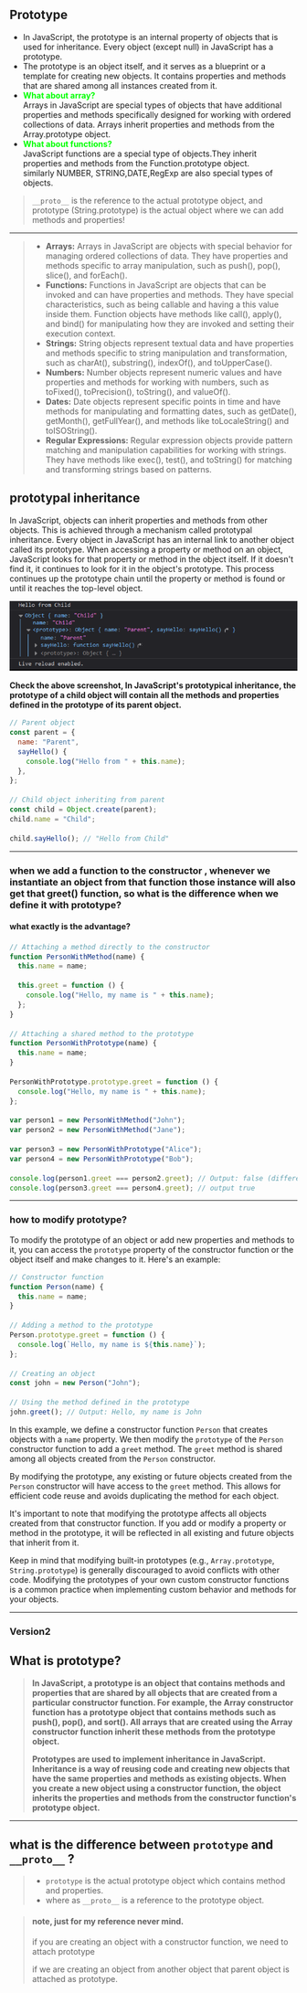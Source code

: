 ## Prototype

 - In JavaScript, the prototype is an internal property of objects that is used for inheritance. Every object (except null) in JavaScript has a prototype.
 - The prototype is an object itself, and it serves as a blueprint or a template for creating new objects. It contains properties and methods that are shared among all instances created from it.
 - <span style="color:lime;">**What about array?**</span>  
  Arrays in JavaScript are special types of objects that have additional properties and methods specifically designed for working with ordered collections of data. Arrays inherit properties and methods from the Array.prototype object.
 - <span style="color:lime;">**What about functions?**</span>  
    JavaScript functions are a special type of objects.They inherit properties and methods from the Function.prototype object.  
   similarly NUMBER, STRING,DATE,RegExp are also special types of objects.


> ` __proto__ ` is the reference to the actual prototype object, and prototype (String.prototype) is the actual object where we can add methods and properties!

---

> - **Arrays:** Arrays in JavaScript are objects with special behavior for managing ordered collections of data. They have properties and methods specific to array manipulation, such as push(), pop(), slice(), and forEach().
> - **Functions:** Functions in JavaScript are objects that can be invoked and can have properties and methods. They have special characteristics, such as being callable and having a this value inside them. Function objects have methods like call(), apply(), and bind() for manipulating how they are invoked and setting their execution context.
> - **Strings:** String objects represent textual data and have properties and methods specific to string manipulation and transformation, such as charAt(), substring(), indexOf(), and toUpperCase().
> - **Numbers:** Number objects represent numeric values and have properties and methods for working with numbers, such as toFixed(), toPrecision(), toString(), and valueOf().
> - **Dates:** Date objects represent specific points in time and have methods for manipulating and formatting dates, such as getDate(), getMonth(), getFullYear(), and methods like toLocaleString() and toISOString().
> - **Regular Expressions:** Regular expression objects provide pattern matching and manipulation capabilities for working with strings. They have methods like exec(), test(), and toString() for matching and transforming strings based on patterns.

## prototypal inheritance

 In JavaScript, objects can inherit properties and methods from other objects. This is achieved through a mechanism called prototypal inheritance. Every object in JavaScript has an internal link to another object called its prototype. When accessing a property or method on an object, JavaScript looks for that property or method in the object itself. If it doesn't find it, it continues to look for it in the object's prototype. This process continues up the prototype chain until the property or method is found or until it reaches the top-level object.

 ![prototypal-inheritance](./ss/prototypal-inheritance.png)

 **Check the above screenshot, In JavaScript's prototypical inheritance, the prototype of a child object will contain all the methods and properties defined in the prototype of its parent object.**

```js
// Parent object
const parent = {
  name: "Parent",
  sayHello() {
    console.log("Hello from " + this.name);
  },
};

// Child object inheriting from parent
const child = Object.create(parent);
child.name = "Child";

child.sayHello(); // "Hello from Child"
```

---

### when we add a function to the constructor , whenever we instantiate an object from that function those instance will also get that greet() function, so what is the difference when we define it with prototype?

#### what exactly is the advantage?

```js
// Attaching a method directly to the constructor
function PersonWithMethod(name) {
  this.name = name;

  this.greet = function () {
    console.log("Hello, my name is " + this.name);
  };
}

// Attaching a shared method to the prototype
function PersonWithPrototype(name) {
  this.name = name;
}

PersonWithPrototype.prototype.greet = function () {
  console.log("Hello, my name is " + this.name);
};

var person1 = new PersonWithMethod("John");
var person2 = new PersonWithMethod("Jane");

var person3 = new PersonWithPrototype("Alice");
var person4 = new PersonWithPrototype("Bob");

console.log(person1.greet === person2.greet); // Output: false (different method instances)
console.log(person3.greet === person4.greet); // output true
```

---

### how to modify prototype?

To modify the prototype of an object or add new properties and methods to it, you can access the `prototype` property of the constructor function or the object itself and make changes to it. Here's an example:

```javascript
// Constructor function
function Person(name) {
  this.name = name;
}

// Adding a method to the prototype
Person.prototype.greet = function () {
  console.log(`Hello, my name is ${this.name}`);
};

// Creating an object
const john = new Person("John");

// Using the method defined in the prototype
john.greet(); // Output: Hello, my name is John
```

In this example, we define a constructor function `Person` that creates objects with a `name` property. We then modify the `prototype` of the `Person` constructor function to add a `greet` method. The `greet` method is shared among all objects created from the `Person` constructor.

By modifying the prototype, any existing or future objects created from the `Person` constructor will have access to the `greet` method. This allows for efficient code reuse and avoids duplicating the method for each object.

It's important to note that modifying the prototype affects all objects created from that constructor function. If you add or modify a property or method in the prototype, it will be reflected in all existing and future objects that inherit from it.

Keep in mind that modifying built-in prototypes (e.g., `Array.prototype`, `String.prototype`) is generally discouraged to avoid conflicts with other code. Modifying the prototypes of your own custom constructor functions is a common practice when implementing custom behavior and methods for your objects.

---

### Version2

## What is prototype?

> **In JavaScript, a prototype is an object that contains methods and properties that are shared by all objects that are created from a particular constructor function. For example, the Array constructor function has a prototype object that contains methods such as push(), pop(), and sort(). All arrays that are created using the Array constructor function inherit these methods from the prototype object.**
>
> **Prototypes are used to implement inheritance in JavaScript. Inheritance is a way of reusing code and creating new objects that have the same properties and methods as existing objects. When you create a new object using a constructor function, the object inherits the properties and methods from the constructor function's prototype object.**

---

## what is the difference between `prototype` and `__proto__` ?

> - `prototype` is the actual prototype object which contains method and properties.
> - where as `__proto__` is a reference to the prototype object.

> #### note, just for my reference never mind.
>
> if you are creating an object with a constructor function, we need to attach prototype
>
> if we are creating an object from another object that parent object is attached as prototype.
